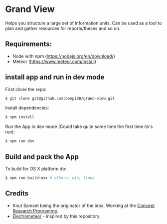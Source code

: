 # Grand View

Helps you structure a large set of information units. Can be used as a tool to plan and gather resources for reports/theses and so on.

## Requirements:

- Node with npm (https://nodejs.org/en/download/)
- Meteor (https://www.meteor.com/install)

## install app and run in dev mode

First clone the repo:
``` bash
$ git clone git@github.com:bompi88/grand-view.git
```

Install dependencies:
``` bash
$ npm install
```

Run the App in dev mode (Could take quite some time the first time its's run):
``` bash
$ npm run dev
```

## Build and pack the App
To build for OS X platform do:
``` bash
$ npm run build:osx # others: win, linux
```

## Credits
* Knut Samset being the originator of the idea. Working at the [Concept Research Programme](https://www.ntnu.edu/concept).
* [Electrometeor](https://github.com/sircharleswatson/Electrometeor) - inspired by this repository.
